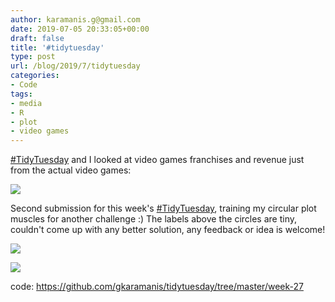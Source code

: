 ```yaml
---
author: karamanis.g@gmail.com
date: 2019-07-05 20:33:05+00:00
draft: false
title: '#tidytuesday'
type: post
url: /blog/2019/7/tidytuesday
categories:
- Code
tags:
- media
- R
- plot
- video games
---
```


[#TidyTuesday](https://mobile.twitter.com/hashtag/TidyTuesday?src=hashtag_click) and I looked at video games franchises and revenue just from the actual video games:



  
   ![](https://images.squarespace-cdn.com/content/v1/4f3f61bae4b063b909445965/1562358644312-QKIUPLA0RYJZ21E8IGJU/ke17ZwdGBToddI8pDm48kOFWPC8Ceq06FN66U6t-xhx7gQa3H78H3Y0txjaiv_0fDoOvxcdMmMKkDsyUqMSsMWxHk725yiiHCCLfrh8O1z4YTzHvnKhyp6Da-NYroOW3ZGjoBKy3azqku80C789l0kYAbaFNfhlw7nDZTZo4bgfQEcdHj3kYseHPRN3LhuiMN2sTITKaLMZwZol0X0XmEQ/media_franchises.png?format=original)

  



Second submission for this week's [#TidyTuesday](https://mobile.twitter.com/hashtag/TidyTuesday?src=hashtag_click), training my circular plot muscles for another challenge :) The labels above the circles are tiny, couldn't come up with any better solution, any feedback or idea is welcome!



  
   ![](https://images.squarespace-cdn.com/content/v1/4f3f61bae4b063b909445965/1562358718765-0AGXJRR621QDBB1PSSL4/ke17ZwdGBToddI8pDm48kD-VwmVrEhJouDAsdCHI81R7gQa3H78H3Y0txjaiv_0fDoOvxcdMmMKkDsyUqMSsMWxHk725yiiHCCLfrh8O1z4YTzHvnKhyp6Da-NYroOW3ZGjoBKy3azqku80C789l0no423WZ0JXQ-Yhp3MsFiJtBdcA4k0TclvwK_OIPFKEyGPQt6ZqJcBvophRQ8xaUAg/media_franchises_circles.png?format=original)

  

  
   ![](https://images.squarespace-cdn.com/content/v1/4f3f61bae4b063b909445965/1562358717353-8JP3TGV7E4V4IUK8JMHR/ke17ZwdGBToddI8pDm48kPy7IsRn2MwdrizewNkFQ9F7gQa3H78H3Y0txjaiv_0fDoOvxcdMmMKkDsyUqMSsMWxHk725yiiHCCLfrh8O1z5QPOohDIaIeljMHgDF5CVlOqpeNLcJ80NK65_fV7S1UXG5kP-kucuYbBMy7JYltui64-XIgPAl2BWd2FAIGhhWP7cJNZlDXbgJNE9ef52e8w/media_franchises_circles_zoom.png?format=original)

  



code: https://github.com/gkaramanis/tidytuesday/tree/master/week-27
